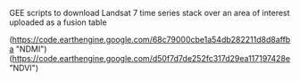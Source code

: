GEE scripts to download Landsat 7 time series stack over an area of interest uploaded as a fusion table

(https://code.earthengine.google.com/68c79000cbe1a54db282211d8d8affba "NDMI")
(https://code.earthengine.google.com/d50f7d7de252fc317d29ea117197428e "NDVI")
